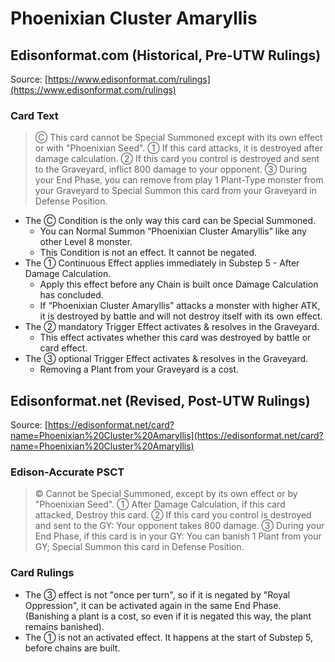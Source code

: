 # Phoenixian Cluster Amaryllis

## Edisonformat.com (Historical, Pre-UTW Rulings)

Source: [https://www.edisonformat.com/rulings](https://www.edisonformat.com/rulings)

### Card Text

> Ⓒ This card cannot be Special Summoned except with its own effect or with "Phoenixian Seed". ① If this card attacks, it is destroyed after damage calculation. ② If this card you control is destroyed and sent to the Graveyard, inflict 800 damage to your opponent. ③ During your End Phase, you can remove from play 1 Plant-Type monster from your Graveyard to Special Summon this card from your Graveyard in Defense Position.
  

*   The Ⓒ Condition is the only way this card can be Special Summoned.
    *   You can Normal Summon “Phoenixian Cluster Amaryllis” like any other Level 8 monster.
    *   This Condition is not an effect. It cannot be negated.
*   The ① Continuous Effect applies immediately in Substep 5 - After Damage Calculation.
    *   Apply this effect before any Chain is built once Damage Calculation has concluded.
    *   If “Phoenixian Cluster Amaryllis” attacks a monster with higher ATK, it is destroyed by battle and will not destroy itself with its own effect.
*   The ② mandatory Trigger Effect activates & resolves in the Graveyard.
    *   This effect activates whether this card was destroyed by battle or card effect.
*   The ③ optional Trigger Effect activates & resolves in the Graveyard.
    *   Removing a Plant from your Graveyard is a cost.

## Edisonformat.net (Revised, Post-UTW Rulings)

Source: [https://edisonformat.net/card?name=Phoenixian%20Cluster%20Amaryllis](https://edisonformat.net/card?name=Phoenixian%20Cluster%20Amaryllis)

### Edison-Accurate PSCT

> © Cannot be Special Summoned, except by its own effect or by "Phoenixian Seed".
> ① After Damage Calculation, if this card attacked, Destroy this card.
> ② If this card you control is destroyed and sent to the GY: Your opponent takes 800 damage.
> ③ During your End Phase, if this card is in your GY: You can banish 1 Plant from your GY; Special Summon this card in Defense Position.

### Card Rulings

*   The ③ effect is not "once per turn", so if it is negated by "Royal Oppression", it can be activated again in the same End Phase.
(Banishing a plant is a cost, so even if it is negated this way, the plant remains banished).
*   The ① is not an activated effect. It happens at the start of Substep 5, before chains are built.
            